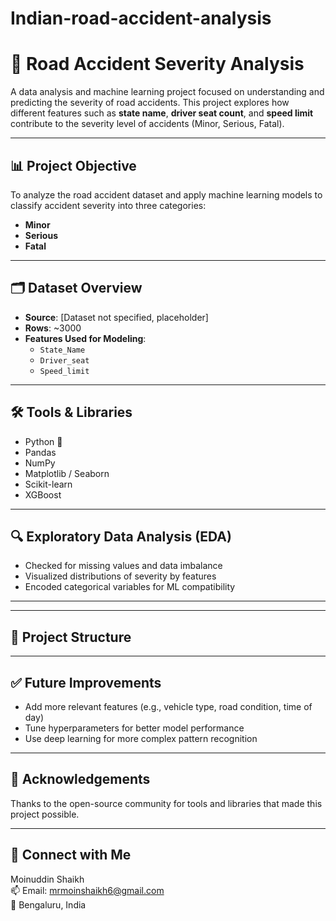 # Indian-road-accident-analysis

# 🚧 Road Accident Severity Analysis

A data analysis and machine learning project focused on understanding and predicting the severity of road accidents. This project explores how different features such as **state name**, **driver seat count**, and **speed limit** contribute to the severity level of accidents (Minor, Serious, Fatal).

---

## 📊 Project Objective

To analyze the road accident dataset and apply machine learning models to classify accident severity into three categories:
- **Minor**
- **Serious**
- **Fatal**

---

## 🗂️ Dataset Overview

- **Source**: [Dataset not specified, placeholder]
- **Rows**: ~3000
- **Features Used for Modeling**:
  - `State_Name`
  - `Driver_seat`
  - `Speed_limit`

---

## 🛠️ Tools & Libraries

- Python 🐍
- Pandas
- NumPy
- Matplotlib / Seaborn
- Scikit-learn
- XGBoost

---

## 🔍 Exploratory Data Analysis (EDA)

- Checked for missing values and data imbalance
- Visualized distributions of severity by features
- Encoded categorical variables for ML compatibility

---


---

## 📁 Project Structure


---

## ✅ Future Improvements

- Add more relevant features (e.g., vehicle type, road condition, time of day)
- Tune hyperparameters for better model performance
- Use deep learning for more complex pattern recognition

---

## 🙌 Acknowledgements

Thanks to the open-source community for tools and libraries that made this project possible.

---

## 🔗 Connect with Me

Moinuddin Shaikh  
📫 Email: mrmoinshaikh6@gmail.com  
📍 Bengaluru, India  



